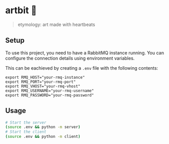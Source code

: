 # artbit 🎨

> etymology: art made with heartbeats

## Setup

To use this project, you need to have a RabbitMQ instance running.
You can configure the connection details using environment variables.

This can be eachieved by creating a `.env` file with the following contents:

```
export RMQ_HOST="your-rmq-instance"
export RMQ_PORT="your-rmq-port"
export RMQ_VHOST="your-rmq-vhost"
export RMQ_USERNAME="your-rmq-username"
export RMQ_PASSWORD="your-rmq-password"
```

## Usage

```bash
# Start the server
(source .env && python -m server)
# Start the client
(source .env && python -m client)
```
